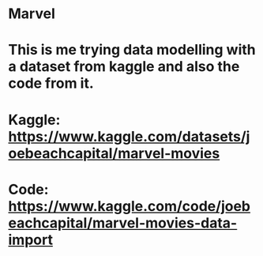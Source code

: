 # Marvel
# This is me trying data modelling with a dataset from kaggle and also the code from it.
# Kaggle: https://www.kaggle.com/datasets/joebeachcapital/marvel-movies
# Code: https://www.kaggle.com/code/joebeachcapital/marvel-movies-data-import

